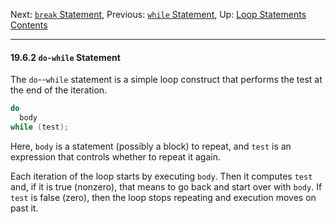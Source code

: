 Next: [`break` Statement](break-Statement.md), Previous: [`while`
Statement](while-Statement.md), Up: [Loop
Statements](Loop-Statements.md)  
[Contents](index.md#SEC_Contents "Table of contents")  

------------------------------------------------------------------------


#### 19.6.2 `do-while` Statement 


The `do`--`while` statement is a simple loop construct that performs the
test at the end of the iteration.

``` C
do
  body
while (test);
```

Here, `body` is a statement (possibly a block) to repeat, and
`test` is an expression that controls whether to repeat it
again.

Each iteration of the loop starts by executing `body`. Then
it computes `test` and, if it is true (nonzero), that means
to go back and start over with `body`. If `test`
is false (zero), then the loop stops repeating and execution moves on
past it.
